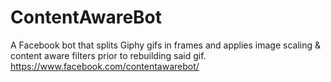 # ContentAwareBot

A Facebook bot that splits Giphy gifs in frames and applies image scaling & content aware filters prior to rebuilding said gif.
https://www.facebook.com/contentawarebot/